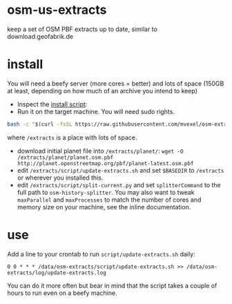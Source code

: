 osm-us-extracts
===============

keep a set of OSM PBF extracts up to date, similar to download.geofabrik.de

install
=======

You will need a beefy server (more cores = better) and lots of space (150GB at least, depending on how much of an archive you intend to keep)

* Inspect the [install script](https://github.com/mvexel/osm-extracts/blob/master/script/install.sh): 
* Run it on the target machine. You will need sudo rights.

``` bash
bash -c "$(curl -fsSL https://raw.githubusercontent.com/mvexel/osm-extracts/master/script/install.sh)" /extracts
```
where `/extracts` is a place with lots of space.

* download initial planet file into `/extracts/planet/`: `wget -O /extracts/planet/planet.osm.pbf  http://planet.openstreetmap.org/pbf/planet-latest.osm.pbf`
* edit `/extracts/script/update-extracts.sh` and set `$BASEDIR` to `/extracts` or wherever you installed this.
* edit `/extracts/script/split-current.py` and set `splitterCommand` to the full path to `osm-history-splitter`. You may also want to tweak `maxParallel` and `maxProcesses` to match the number of cores and memory size on your machine, see the inline documentation.

use
===

Add a line to your crontab to run `script/update-extracts.sh` daily:

```cron
0 0 * * * /data/osm-extracts/script/update-extracts.sh >> /data/osm-extracts/log/update-extracts.log
```

You can do it more often but bear in mind that the script takes a couple of hours to run even on a beefy machine.
